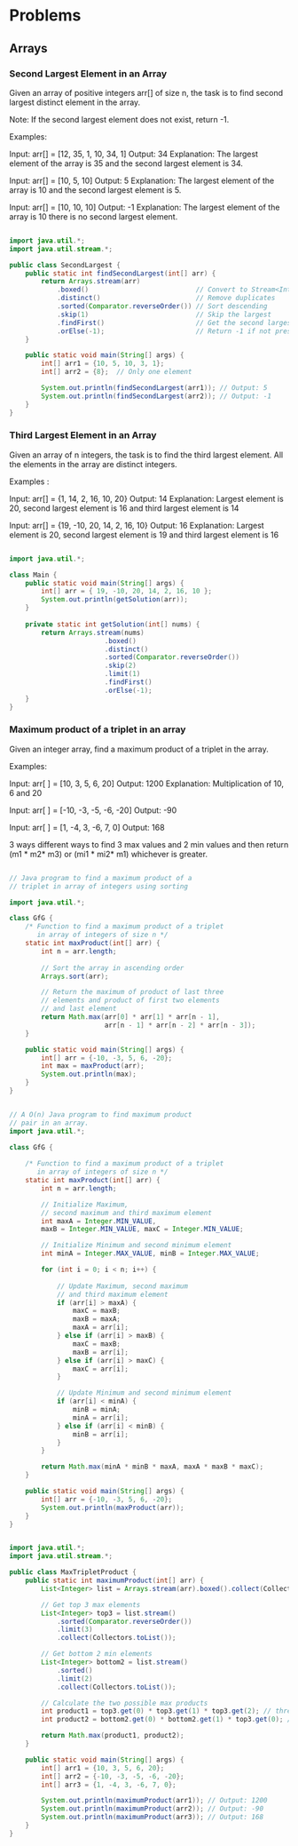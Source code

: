 # Problems

## Arrays

### Second Largest Element in an Array

Given an array of positive integers arr[] of size n, the task is to find second largest distinct element in the array.

Note: If the second largest element does not exist, return -1.

Examples:

Input: arr[] = [12, 35, 1, 10, 34, 1]
Output: 34
Explanation: The largest element of the array is 35 and the second largest element is 34.

Input: arr[] = [10, 5, 10]
Output: 5
Explanation: The largest element of the array is 10 and the second largest element is 5.

Input: arr[] = [10, 10, 10]
Output: -1
Explanation: The largest element of the array is 10 there is no second largest element.

``` java

import java.util.*;
import java.util.stream.*;

public class SecondLargest {
    public static int findSecondLargest(int[] arr) {
        return Arrays.stream(arr)
            .boxed()                           // Convert to Stream<Integer>
            .distinct()                        // Remove duplicates
            .sorted(Comparator.reverseOrder()) // Sort descending
            .skip(1)                           // Skip the largest
            .findFirst()                       // Get the second largest
            .orElse(-1);                       // Return -1 if not present
    }

    public static void main(String[] args) {
        int[] arr1 = {10, 5, 10, 3, 1};
        int[] arr2 = {8};  // Only one element

        System.out.println(findSecondLargest(arr1)); // Output: 5
        System.out.println(findSecondLargest(arr2)); // Output: -1
    }
}

```

### Third Largest Element in an Array

Given an array of n integers, the task is to find the third largest element. All the elements in the array are distinct integers. 

Examples : 

Input: arr[] = {1, 14, 2, 16, 10, 20}
Output: 14
Explanation: Largest element is 20, second largest element is 16 and third largest element is 14

Input: arr[] = {19, -10, 20, 14, 2, 16, 10}
Output: 16
Explanation: Largest element is 20, second largest element is 19 and third largest element is 16 

``` java

import java.util.*;

class Main {
    public static void main(String[] args) {
        int[] arr = { 19, -10, 20, 14, 2, 16, 10 };
        System.out.println(getSolution(arr));
    }
    
    private static int getSolution(int[] nums) {
        return Arrays.stream(nums)
                        .boxed()
                        .distinct()
                        .sorted(Comparator.reverseOrder())
                        .skip(2)
                        .limit(1)
                        .findFirst()
                        .orElse(-1);
    }
}

```

### Maximum product of a triplet in an array

Given an integer array, find a maximum product of a triplet in the array.

Examples: 

Input:  arr[ ] = [10, 3, 5, 6, 20]
Output: 1200
Explanation: Multiplication of 10, 6 and 20

Input:  arr[ ] =  [-10, -3, -5, -6, -20]
Output: -90

Input: arr[ ] =  [1, -4, 3, -6, 7, 0]
Output: 168

3 ways different ways to find 3 max values and 2 min values and then return (m1 * m2* m3) or (mi1 * mi2* m1) whichever is greater.

``` java

// Java program to find a maximum product of a
// triplet in array of integers using sorting

import java.util.*;

class GfG {
    /* Function to find a maximum product of a triplet
       in array of integers of size n */
    static int maxProduct(int[] arr) {
        int n = arr.length;
        
        // Sort the array in ascending order
        Arrays.sort(arr);

        // Return the maximum of product of last three
        // elements and product of first two elements
        // and last element
        return Math.max(arr[0] * arr[1] * arr[n - 1],
                        arr[n - 1] * arr[n - 2] * arr[n - 3]);
    }

    public static void main(String[] args) {
        int[] arr = {-10, -3, 5, 6, -20}; 
        int max = maxProduct(arr);
        System.out.println(max);
    }
}

```

``` java

// A O(n) Java program to find maximum product
// pair in an array.
import java.util.*;

class GfG {
    
    /* Function to find a maximum product of a triplet
       in array of integers of size n */
    static int maxProduct(int[] arr) {
        int n = arr.length;

        // Initialize Maximum, 
        // second maximum and third maximum element
        int maxA = Integer.MIN_VALUE, 
        maxB = Integer.MIN_VALUE, maxC = Integer.MIN_VALUE;

        // Initialize Minimum and second minimum element
        int minA = Integer.MAX_VALUE, minB = Integer.MAX_VALUE;

        for (int i = 0; i < n; i++) {
            
            // Update Maximum, second maximum
            // and third maximum element
            if (arr[i] > maxA) {
                maxC = maxB;
                maxB = maxA;
                maxA = arr[i];
            } else if (arr[i] > maxB) {
                maxC = maxB;
                maxB = arr[i];
            } else if (arr[i] > maxC) {
                maxC = arr[i];
            }

            // Update Minimum and second minimum element
            if (arr[i] < minA) {
                minB = minA;
                minA = arr[i];
            } else if (arr[i] < minB) {
                minB = arr[i];
            }
        }

        return Math.max(minA * minB * maxA, maxA * maxB * maxC);
    }

    public static void main(String[] args) {
        int[] arr = {-10, -3, 5, 6, -20};
        System.out.println(maxProduct(arr));
    }
}

```

``` java

import java.util.*;
import java.util.stream.*;

public class MaxTripletProduct {
    public static int maximumProduct(int[] arr) {
        List<Integer> list = Arrays.stream(arr).boxed().collect(Collectors.toList());

        // Get top 3 max elements
        List<Integer> top3 = list.stream()
            .sorted(Comparator.reverseOrder())
            .limit(3)
            .collect(Collectors.toList());

        // Get bottom 2 min elements
        List<Integer> bottom2 = list.stream()
            .sorted()
            .limit(2)
            .collect(Collectors.toList());

        // Calculate the two possible max products
        int product1 = top3.get(0) * top3.get(1) * top3.get(2); // three largest
        int product2 = bottom2.get(0) * bottom2.get(1) * top3.get(0); // two smallest & largest

        return Math.max(product1, product2);
    }

    public static void main(String[] args) {
        int[] arr1 = {10, 3, 5, 6, 20};
        int[] arr2 = {-10, -3, -5, -6, -20};
        int[] arr3 = {1, -4, 3, -6, 7, 0};

        System.out.println(maximumProduct(arr1)); // Output: 1200
        System.out.println(maximumProduct(arr2)); // Output: -90
        System.out.println(maximumProduct(arr3)); // Output: 168
    }
}


```